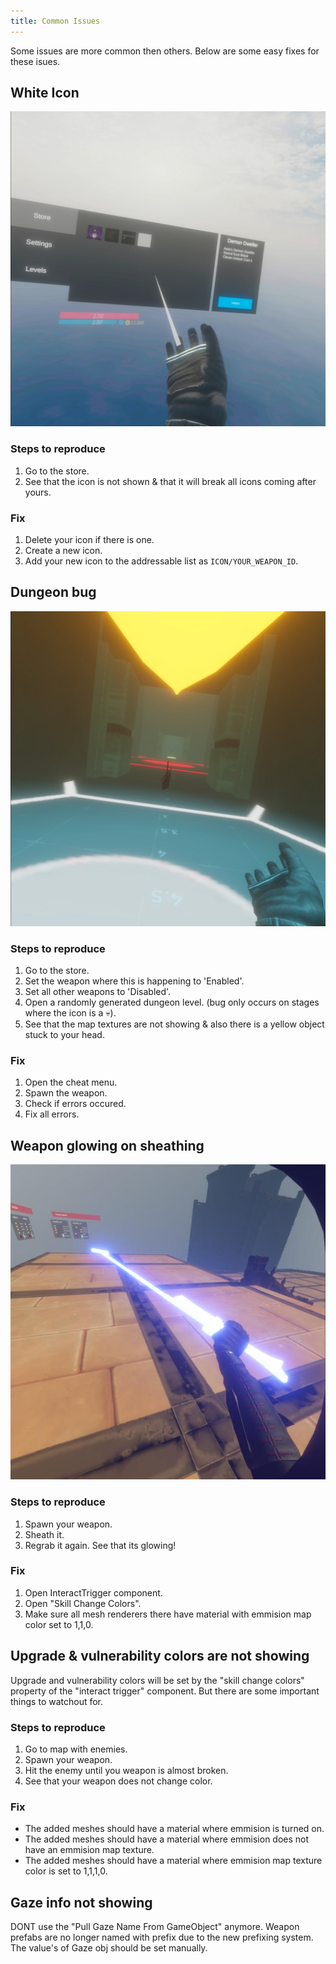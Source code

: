 ```yaml
---
title: Common Issues
---
```


Some issues are more common then others. Below are some easy fixes for these isues.

## White Icon

![Component](/img/tutorial-common-issues1.jpeg)

### Steps to reproduce

1. Go to the store.
1. See that the icon is not shown & that it will break all icons coming after yours.

### Fix

1. Delete your icon if there is one.
1. Create a new icon.
1. Add your new icon to the addressable list as `ICON/YOUR_WEAPON_ID`.

## Dungeon bug

![Component](/img/tutorial-common-issues2.jpeg)

### Steps to reproduce

1. Go to the store.
1. Set the weapon where this is happening to 'Enabled'.
1. Set all other weapons to 'Disabled'.
1. Open a randomly generated dungeon level. (bug only occurs on stages where the icon is a 💀).
1. See that the map textures are not showing & also there is a yellow object stuck to your head.

### Fix

1. Open the cheat menu.
1. Spawn the weapon.
1. Check if errors occured.
1. Fix all errors.

## Weapon glowing on sheathing

![Component](/img/tutorial-common-issues-sheathing.jpeg)

### Steps to reproduce

1. Spawn your weapon.
1. Sheath it.
1. Regrab it again. See that its glowing!

### Fix

1. Open InteractTrigger component.
1. Open "Skill Change Colors".
1. Make sure all mesh renderers there have material with emmision map color set to 1,1,0.

## Upgrade & vulnerability colors are not showing

Upgrade and vulnerability colors will be set by the "skill change colors" property of the "interact trigger" component. But there are some important things to watchout for.

### Steps to reproduce

1. Go to map with enemies.
1. Spawn your weapon.
1. Hit the enemy until you weapon is almost broken.
1. See that your weapon does not change color.

### Fix

* The added meshes should have a material where emmision is turned on.
* The added meshes should have a material where emmision does not have an emmision map texture.
* The added meshes should have a material where emmision map texture color is set to 1,1,1,0.

## Gaze info not showing

DONT use the "Pull Gaze Name From GameObject" anymore. Weapon prefabs are no longer named with prefix due to the new prefixing system. The value's of Gaze obj should be set manually.
